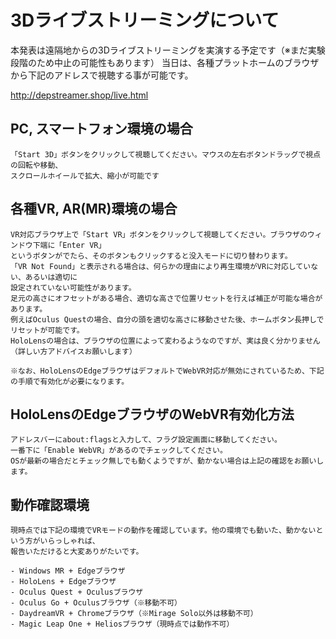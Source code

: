 # 3Dライブストリーミングについて
本発表は遠隔地からの3Dライブストリーミングを実演する予定です（※まだ実験段階のため中止の可能性もあります）
当日は、各種プラットホームのブラウザから下記のアドレスで視聴する事が可能です。

http://depstreamer.shop/live.html

## PC, スマートフォン環境の場合
	「Start 3D」ボタンをクリックして視聴してください。マウスの左右ボタンドラッグで視点の回転や移動、
	スクロールホイールで拡大、縮小が可能です
	
## 各種VR, AR(MR)環境の場合
	VR対応ブラウザ上で「Start VR」ボタンをクリックして視聴してください。ブラウザのウィンドウ下端に「Enter VR」
	というボタンがでたら、そのボタンもクリックすると没入モードに切り替わります。
	「VR Not Found」と表示される場合は、何らかの理由により再生環境がVRに対応していない、あるいは適切に
	設定されていない可能性があります。
	足元の高さにオフセットがある場合、適切な高さで位置リセットを行えば補正が可能な場合があります。
	例えばOculus Questの場合、自分の頭を適切な高さに移動させた後、ホームボタン長押しでリセットが可能です。
	HoloLensの場合は、ブラウザの位置によって変わるようなのですが、実は良く分かりません（詳しい方アドバイスお願いします）
	
	※なお、HoloLensのEdgeブラウザはデフォルトでWebVR対応が無効にされているため、下記の手順で有効化が必要になります。
	
## HoloLensのEdgeブラウザのWebVR有効化方法
	アドレスバーにabout:flagsと入力して、フラグ設定画面に移動してください。
	一番下に「Enable WebVR」があるのでチェックしてください。
	OSが最新の場合だとチェック無しでも動くようですが、動かない場合は上記の確認をお願いします。

## 動作確認環境
	現時点では下記の環境でVRモードの動作を確認しています。他の環境でも動いた、動かないという方がいらっしゃれば、
	報告いただけると大変ありがたいです。

	- Windows MR + Edgeブラウザ
	- HoloLens + Edgeブラウザ
	- Oculus Quest + Oculusブラウザ
	- Oculus Go + Oculusブラウザ（※移動不可）
	- DaydreamVR + Chromeブラウザ（※Mirage Solo以外は移動不可）
	- Magic Leap One + Heliosブラウザ（現時点では動作不可）


